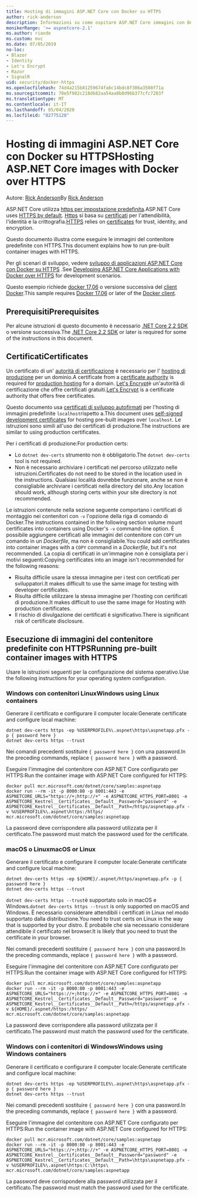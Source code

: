 ```yaml
---
title: Hosting di immagini ASP.NET Core con Docker su HTTPS
author: rick-anderson
description: Informazioni su come ospitare ASP.NET Core immagini con Docker su HTTPS
monikerRange: '>= aspnetcore-2.1'
ms.author: riande
ms.custom: mvc
ms.date: 07/05/2019
no-loc:
- Blazor
- Identity
- Let's Encrypt
- Razor
- SignalR
uid: security/docker-https
ms.openlocfilehash: 74d4a215b81259674fa6c14bdc8f306a3508f71a
ms.sourcegitcommit: 70e5f982c218db82aa54aa8b8d96b377cfc7283f
ms.translationtype: MT
ms.contentlocale: it-IT
ms.lasthandoff: 05/04/2020
ms.locfileid: "82775128"
---
```

# <a name="hosting-aspnet-core-images-with-docker-over-https"></a><span data-ttu-id="f09aa-103">Hosting di immagini ASP.NET Core con Docker su HTTPS</span><span class="sxs-lookup"><span data-stu-id="f09aa-103">Hosting ASP.NET Core images with Docker over HTTPS</span></span>

<span data-ttu-id="f09aa-104">Autore: [Rick Anderson](https://twitter.com/RickAndMSFT)</span><span class="sxs-lookup"><span data-stu-id="f09aa-104">By [Rick Anderson](https://twitter.com/RickAndMSFT)</span></span>

<span data-ttu-id="f09aa-105">ASP.NET Core utilizza [https per impostazione predefinita](/aspnet/core/security/enforcing-ssl).</span><span class="sxs-lookup"><span data-stu-id="f09aa-105">ASP.NET Core uses [HTTPS by default](/aspnet/core/security/enforcing-ssl).</span></span> <span data-ttu-id="f09aa-106">[Https](https://en.wikipedia.org/wiki/HTTPS) si basa su [certificati](https://en.wikipedia.org/wiki/Public_key_certificate) per l'attendibilità, l'identità e la crittografia.</span><span class="sxs-lookup"><span data-stu-id="f09aa-106">[HTTPS](https://en.wikipedia.org/wiki/HTTPS) relies on [certificates](https://en.wikipedia.org/wiki/Public_key_certificate) for trust, identity, and encryption.</span></span>

<span data-ttu-id="f09aa-107">Questo documento illustra come eseguire le immagini del contenitore predefinite con HTTPS.</span><span class="sxs-lookup"><span data-stu-id="f09aa-107">This document explains how to run pre-built container images with HTTPS.</span></span>

<span data-ttu-id="f09aa-108">Per gli scenari di sviluppo, vedere [sviluppo di applicazioni ASP.NET Core con Docker su HTTPS](https://github.com/dotnet/dotnet-docker/blob/master/samples/run-aspnetcore-https-development.md) .</span><span class="sxs-lookup"><span data-stu-id="f09aa-108">See [Developing ASP.NET Core Applications with Docker over HTTPS](https://github.com/dotnet/dotnet-docker/blob/master/samples/run-aspnetcore-https-development.md) for development scenarios.</span></span>

<span data-ttu-id="f09aa-109">Questo esempio richiede [docker 17,06](https://docs.docker.com/release-notes/docker-ce) o versione successiva del [client Docker](https://www.docker.com/products/docker).</span><span class="sxs-lookup"><span data-stu-id="f09aa-109">This sample requires [Docker 17.06](https://docs.docker.com/release-notes/docker-ce) or later of the [Docker client](https://www.docker.com/products/docker).</span></span>

## <a name="prerequisites"></a><span data-ttu-id="f09aa-110">Prerequisiti</span><span class="sxs-lookup"><span data-stu-id="f09aa-110">Prerequisites</span></span>

<span data-ttu-id="f09aa-111">Per alcune istruzioni di questo documento è necessario [.NET Core 2,2 SDK](https://dotnet.microsoft.com/download) o versione successiva.</span><span class="sxs-lookup"><span data-stu-id="f09aa-111">The [.NET Core 2.2 SDK](https://dotnet.microsoft.com/download) or later is required for some of the instructions in this document.</span></span>

## <a name="certificates"></a><span data-ttu-id="f09aa-112">Certificati</span><span class="sxs-lookup"><span data-stu-id="f09aa-112">Certificates</span></span>

<span data-ttu-id="f09aa-113">Un certificato di un' [autorità di certificazione](https://wikipedia.org/wiki/Certificate_authority) è necessario per l' [hosting di produzione](https://blogs.msdn.microsoft.com/webdev/2017/11/29/configuring-https-in-asp-net-core-across-different-platforms/) per un dominio.</span><span class="sxs-lookup"><span data-stu-id="f09aa-113">A certificate from a [certificate authority](https://wikipedia.org/wiki/Certificate_authority) is required for [production hosting](https://blogs.msdn.microsoft.com/webdev/2017/11/29/configuring-https-in-asp-net-core-across-different-platforms/) for a domain.</span></span> <span data-ttu-id="f09aa-114">[Let's Encrypt](https://letsencrypt.org/)è un'autorità di certificazione che offre certificati gratuiti.</span><span class="sxs-lookup"><span data-stu-id="f09aa-114">[Let's Encrypt](https://letsencrypt.org/) is a certificate authority that offers free certificates.</span></span>

<span data-ttu-id="f09aa-115">Questo documento usa [certificati di sviluppo autofirmati](https://en.wikipedia.org/wiki/Self-signed_certificate) per l'hosting di immagini predefinite `localhost`rispetto a.</span><span class="sxs-lookup"><span data-stu-id="f09aa-115">This document uses [self-signed development certificates](https://en.wikipedia.org/wiki/Self-signed_certificate) for hosting pre-built images over `localhost`.</span></span> <span data-ttu-id="f09aa-116">Le istruzioni sono simili all'uso dei certificati di produzione.</span><span class="sxs-lookup"><span data-stu-id="f09aa-116">The instructions are similar to using production certificates.</span></span>

<span data-ttu-id="f09aa-117">Per i certificati di produzione:</span><span class="sxs-lookup"><span data-stu-id="f09aa-117">For production certs:</span></span>

* <span data-ttu-id="f09aa-118">Lo `dotnet dev-certs` strumento non è obbligatorio.</span><span class="sxs-lookup"><span data-stu-id="f09aa-118">The `dotnet dev-certs` tool is not required.</span></span>
* <span data-ttu-id="f09aa-119">Non è necessario archiviare i certificati nel percorso utilizzato nelle istruzioni.</span><span class="sxs-lookup"><span data-stu-id="f09aa-119">Certificates do not need to be stored in the location used in the instructions.</span></span> <span data-ttu-id="f09aa-120">Qualsiasi località dovrebbe funzionare, anche se non è consigliabile archiviare i certificati nella directory del sito.</span><span class="sxs-lookup"><span data-stu-id="f09aa-120">Any location should work, although storing certs within your site directory is not recommended.</span></span>

<span data-ttu-id="f09aa-121">Le istruzioni contenute nella sezione seguente comportano i certificati di montaggio nei contenitori con `-v` l'opzione della riga di comando di Docker.</span><span class="sxs-lookup"><span data-stu-id="f09aa-121">The instructions contained in the following section volume mount certificates into containers using Docker's `-v` command-line option.</span></span> <span data-ttu-id="f09aa-122">È possibile aggiungere certificati alle immagini del contenitore con `COPY` un comando in un *Dockerfile*, ma non è consigliabile.</span><span class="sxs-lookup"><span data-stu-id="f09aa-122">You could add certificates into container images with a `COPY` command in a *Dockerfile*, but it's not recommended.</span></span> <span data-ttu-id="f09aa-123">La copia di certificati in un'immagine non è consigliata per i motivi seguenti:</span><span class="sxs-lookup"><span data-stu-id="f09aa-123">Copying certificates into an image isn't recommended for the following reasons:</span></span>

* <span data-ttu-id="f09aa-124">Risulta difficile usare la stessa immagine per i test con certificati per sviluppatori.</span><span class="sxs-lookup"><span data-stu-id="f09aa-124">It makes difficult to use the same image for testing with developer certificates.</span></span>
* <span data-ttu-id="f09aa-125">Risulta difficile utilizzare la stessa immagine per l'hosting con certificati di produzione.</span><span class="sxs-lookup"><span data-stu-id="f09aa-125">It makes difficult to use the same image for Hosting with production certificates.</span></span>
* <span data-ttu-id="f09aa-126">Il rischio di divulgazione dei certificati è significativo.</span><span class="sxs-lookup"><span data-stu-id="f09aa-126">There is significant risk of certificate disclosure.</span></span>

## <a name="running-pre-built-container-images-with-https"></a><span data-ttu-id="f09aa-127">Esecuzione di immagini del contenitore predefinite con HTTPS</span><span class="sxs-lookup"><span data-stu-id="f09aa-127">Running pre-built container images with HTTPS</span></span>

<span data-ttu-id="f09aa-128">Usare le istruzioni seguenti per la configurazione del sistema operativo.</span><span class="sxs-lookup"><span data-stu-id="f09aa-128">Use the following instructions for your operating system configuration.</span></span>

### <a name="windows-using-linux-containers"></a><span data-ttu-id="f09aa-129">Windows con contenitori Linux</span><span class="sxs-lookup"><span data-stu-id="f09aa-129">Windows using Linux containers</span></span>

<span data-ttu-id="f09aa-130">Generare il certificato e configurare il computer locale:</span><span class="sxs-lookup"><span data-stu-id="f09aa-130">Generate certificate and configure local machine:</span></span>

```dotnetcli
dotnet dev-certs https -ep %USERPROFILE%\.aspnet\https\aspnetapp.pfx -p { password here }
dotnet dev-certs https --trust
```

<span data-ttu-id="f09aa-131">Nei comandi precedenti sostituire `{ password here }` con una password.</span><span class="sxs-lookup"><span data-stu-id="f09aa-131">In the preceding commands, replace `{ password here }` with a password.</span></span>

<span data-ttu-id="f09aa-132">Eseguire l'immagine del contenitore con ASP.NET Core configurato per HTTPS:</span><span class="sxs-lookup"><span data-stu-id="f09aa-132">Run the container image with ASP.NET Core configured for HTTPS:</span></span>

```console
docker pull mcr.microsoft.com/dotnet/core/samples:aspnetapp
docker run --rm -it -p 8000:80 -p 8001:443 -e ASPNETCORE_URLS="https://+;http://+" -e ASPNETCORE_HTTPS_PORT=8001 -e ASPNETCORE_Kestrel__Certificates__Default__Password="password" -e ASPNETCORE_Kestrel__Certificates__Default__Path=/https/aspnetapp.pfx -v %USERPROFILE%\.aspnet\https:/https/ mcr.microsoft.com/dotnet/core/samples:aspnetapp
```

<span data-ttu-id="f09aa-133">La password deve corrispondere alla password utilizzata per il certificato.</span><span class="sxs-lookup"><span data-stu-id="f09aa-133">The password must match the password used for the certificate.</span></span>

### <a name="macos-or-linux"></a><span data-ttu-id="f09aa-134">macOS o Linux</span><span class="sxs-lookup"><span data-stu-id="f09aa-134">macOS or Linux</span></span>

<span data-ttu-id="f09aa-135">Generare il certificato e configurare il computer locale:</span><span class="sxs-lookup"><span data-stu-id="f09aa-135">Generate certificate and configure local machine:</span></span>

```dotnetcli
dotnet dev-certs https -ep ${HOME}/.aspnet/https/aspnetapp.pfx -p { password here }
dotnet dev-certs https --trust
```

<span data-ttu-id="f09aa-136">`dotnet dev-certs https --trust`è supportato solo in macOS e Windows.</span><span class="sxs-lookup"><span data-stu-id="f09aa-136">`dotnet dev-certs https --trust` is only supported on macOS and Windows.</span></span> <span data-ttu-id="f09aa-137">È necessario considerare attendibili i certificati in Linux nel modo supportato dalla distribuzione.</span><span class="sxs-lookup"><span data-stu-id="f09aa-137">You need to trust certs on Linux in the way that is supported by your distro.</span></span> <span data-ttu-id="f09aa-138">È probabile che sia necessario considerare attendibile il certificato nel browser.</span><span class="sxs-lookup"><span data-stu-id="f09aa-138">It is likely that you need to trust the certificate in your browser.</span></span>

<span data-ttu-id="f09aa-139">Nei comandi precedenti sostituire `{ password here }` con una password.</span><span class="sxs-lookup"><span data-stu-id="f09aa-139">In the preceding commands, replace `{ password here }` with a password.</span></span>

<span data-ttu-id="f09aa-140">Eseguire l'immagine del contenitore con ASP.NET Core configurato per HTTPS:</span><span class="sxs-lookup"><span data-stu-id="f09aa-140">Run the container image with ASP.NET Core configured for HTTPS:</span></span>

```console
docker pull mcr.microsoft.com/dotnet/core/samples:aspnetapp
docker run --rm -it -p 8000:80 -p 8001:443 -e ASPNETCORE_URLS="https://+;http://+" -e ASPNETCORE_HTTPS_PORT=8001 -e ASPNETCORE_Kestrel__Certificates__Default__Password="password" -e ASPNETCORE_Kestrel__Certificates__Default__Path=/https/aspnetapp.pfx -v ${HOME}/.aspnet/https:/https/ mcr.microsoft.com/dotnet/core/samples:aspnetapp
```

<span data-ttu-id="f09aa-141">La password deve corrispondere alla password utilizzata per il certificato.</span><span class="sxs-lookup"><span data-stu-id="f09aa-141">The password must match the password used for the certificate.</span></span>

### <a name="windows-using-windows-containers"></a><span data-ttu-id="f09aa-142">Windows con i contenitori di Windows</span><span class="sxs-lookup"><span data-stu-id="f09aa-142">Windows using Windows containers</span></span>

<span data-ttu-id="f09aa-143">Generare il certificato e configurare il computer locale:</span><span class="sxs-lookup"><span data-stu-id="f09aa-143">Generate certificate and configure local machine:</span></span>

```dotnetcli
dotnet dev-certs https -ep %USERPROFILE%\.aspnet\https\aspnetapp.pfx -p { password here }
dotnet dev-certs https --trust
```

<span data-ttu-id="f09aa-144">Nei comandi precedenti sostituire `{ password here }` con una password.</span><span class="sxs-lookup"><span data-stu-id="f09aa-144">In the preceding commands, replace `{ password here }` with a password.</span></span>

<span data-ttu-id="f09aa-145">Eseguire l'immagine del contenitore con ASP.NET Core configurato per HTTPS:</span><span class="sxs-lookup"><span data-stu-id="f09aa-145">Run the container image with ASP.NET Core configured for HTTPS:</span></span>

```console
docker pull mcr.microsoft.com/dotnet/core/samples:aspnetapp
docker run --rm -it -p 8000:80 -p 8001:443 -e ASPNETCORE_URLS="https://+;http://+" -e ASPNETCORE_HTTPS_PORT=8001 -e ASPNETCORE_Kestrel__Certificates__Default__Password="password" -e ASPNETCORE_Kestrel__Certificates__Default__Path=\https\aspnetapp.pfx -v %USERPROFILE%\.aspnet\https:C:\https\ mcr.microsoft.com/dotnet/core/samples:aspnetapp
```

<span data-ttu-id="f09aa-146">La password deve corrispondere alla password utilizzata per il certificato.</span><span class="sxs-lookup"><span data-stu-id="f09aa-146">The password must match the password used for the certificate.</span></span>
